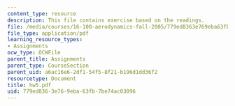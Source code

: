 ```yaml
---
content_type: resource
description: This file contains exercise based on the readings.
file: /media/courses/16-100-aerodynamics-fall-2005/779ed8363e769eba63fb7be74ac03096_hw5.pdf
file_type: application/pdf
learning_resource_types:
- Assignments
ocw_type: OCWFile
parent_title: Assignments
parent_type: CourseSection
parent_uid: a6ac16e6-2df1-54f5-8f21-b196d1dd36f2
resourcetype: Document
title: hw5.pdf
uid: 779ed836-3e76-9eba-63fb-7be74ac03096
---
```

